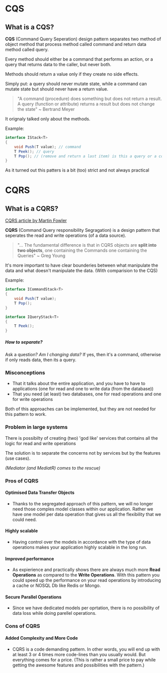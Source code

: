 # CQS

## What is a CQS?

**CQS** (Command Query Seperation) design pattern separates two method of object method that process method called command and return data method called query.

Every method should either be a command that performs an action, or a query that returns data to the caller, but never both.

Methods should return a value only if they create no side effects.

Simply put: a query should never mutate state, while a command can mutate state but should never have a return value.

> "A command (procedure) does something but does not return a result. A query (function or attribute) returns a result but does not change the state"
> ~ Bertrand Meyer

It orignaly talked only about the methods.

Example:

```csharp
interface IStack<T>
{
    void Push(T value); // command
    T Peek(); // query
    T Pop(); // (remove and return a last item) is this a query or a command (?)
}
```

As it turned out this patters is a bit (too) strict and not always practical

# CQRS

## What is a CQRS?

[CQRS article by Martin Fowler](https://www.martinfowler.com/bliki/CQRS.html)

**CQRS** (Command Query responsibility Segragation) is a design pattern that seperates the read and write operations (of a data source).

> "... The fundamental difference is that in CQRS objects are **split into two objects**, one containing the Commands one containing the Queries"
> ~ Greg Young

It's more important to have clear bounderies between what manipulate the data and what doesn't manipulate the data. (With comparision to the CQS)

Example:

```csharp
interface ICommandStack<T>
{
    void Push(T value);
    T Pop();
}

interface IQueryStack<T>
{
    T Peek();
}
```

##### How to separate?

Ask a question?
_Am I changing data?_
If yes, then it's a command, otherwise if only reads data, then its a query.

### Misconceptions

- That it talks about the entire application, and you have to have to applications (one for read and one to write data (from the database))
- That you need (at least) two databases, one for read operations and one for write operations

Both of this approaches can be implemented, but they are not needed for this pattern to work.

### Problem in large systems

There is possibilty of creating (two) 'god like' services that contains all the logic for read and write operations

The solution is to separate the concerns not by services but by the features (use cases).

_(Mediator (and MediatR) comes to the rescue)_

### Pros of CQRS

#### Optimised Data Transfer Objects

- Thanks to the segregated approach of this pattern, we will no longer need those comples model classes within our application. Rather we have one model per data operation that gives us all the flexibility that we could need.

#### Highly scalable

- Having control over the models in accordance with the type of data operations makes your application highly scalable in the long run.

#### Improved performance

- As expierience and practically shows there are always much more **Read Operations** as compared to the **Write Operations**.
  With this pattern you could speed up the performance on your read operations by introducing a cache or NOSQL Db like Redis or Mongo.

#### Secure Parallel Operations

- Since we have dedicated models per oprtation, there is no possibility of data loss while doing parellel operations.

### Cons of CQRS

#### Added Complexity and More Code

- CQRS is a code demanding pattern. In other words, you will end up with at least 3 or 4 times more code-lines than you usually would. But everything comes for a price.
  (This is rather a small price to pay while getting the awesome features and possibilities with the pattern.)
